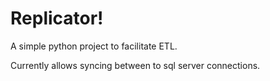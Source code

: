 # Replicator!
A simple python project to facilitate ETL.

Currently allows syncing between to sql server connections.
